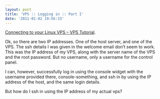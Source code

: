```yaml
---
layout: post
title: 'VPS :: Logging in :: Part I'
date: '2011-01-02 19:56:33'
---
```



[Connecting to your Linux VPS – VPS Tutorial](http://www.vps-tutorial.info/2010/03/08/connecting-to-your-linux-vps/).

Ok, so there are two IP addresses. One of the host server, and one of the VPS. The ssh details I was given in the welcome email don’t seem to work. This was the IP address of my VPS, along with the server name of the VPS and the root password. But no username, only a username for the control panel.

I can, however, successfully log in using the console widget with the username provided there, console-something, and ssh in by using the IP address of the host, and the same login details.

But how do I ssh in using the IP address of my actual vps?


